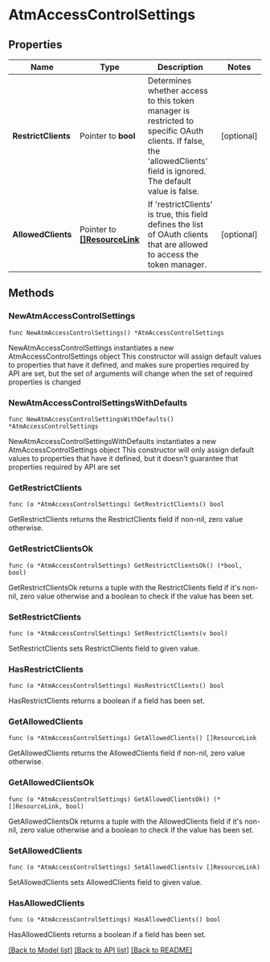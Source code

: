 # AtmAccessControlSettings

## Properties

Name | Type | Description | Notes
------------ | ------------- | ------------- | -------------
**RestrictClients** | Pointer to **bool** | Determines whether access to this token manager is restricted to specific OAuth clients. If false, the &#39;allowedClients&#39; field is ignored. The default value is false. | [optional] 
**AllowedClients** | Pointer to [**[]ResourceLink**](ResourceLink.md) | If &#39;restrictClients&#39; is true, this field defines the list of OAuth clients that are allowed to access the token manager. | [optional] 

## Methods

### NewAtmAccessControlSettings

`func NewAtmAccessControlSettings() *AtmAccessControlSettings`

NewAtmAccessControlSettings instantiates a new AtmAccessControlSettings object
This constructor will assign default values to properties that have it defined,
and makes sure properties required by API are set, but the set of arguments
will change when the set of required properties is changed

### NewAtmAccessControlSettingsWithDefaults

`func NewAtmAccessControlSettingsWithDefaults() *AtmAccessControlSettings`

NewAtmAccessControlSettingsWithDefaults instantiates a new AtmAccessControlSettings object
This constructor will only assign default values to properties that have it defined,
but it doesn't guarantee that properties required by API are set

### GetRestrictClients

`func (o *AtmAccessControlSettings) GetRestrictClients() bool`

GetRestrictClients returns the RestrictClients field if non-nil, zero value otherwise.

### GetRestrictClientsOk

`func (o *AtmAccessControlSettings) GetRestrictClientsOk() (*bool, bool)`

GetRestrictClientsOk returns a tuple with the RestrictClients field if it's non-nil, zero value otherwise
and a boolean to check if the value has been set.

### SetRestrictClients

`func (o *AtmAccessControlSettings) SetRestrictClients(v bool)`

SetRestrictClients sets RestrictClients field to given value.

### HasRestrictClients

`func (o *AtmAccessControlSettings) HasRestrictClients() bool`

HasRestrictClients returns a boolean if a field has been set.

### GetAllowedClients

`func (o *AtmAccessControlSettings) GetAllowedClients() []ResourceLink`

GetAllowedClients returns the AllowedClients field if non-nil, zero value otherwise.

### GetAllowedClientsOk

`func (o *AtmAccessControlSettings) GetAllowedClientsOk() (*[]ResourceLink, bool)`

GetAllowedClientsOk returns a tuple with the AllowedClients field if it's non-nil, zero value otherwise
and a boolean to check if the value has been set.

### SetAllowedClients

`func (o *AtmAccessControlSettings) SetAllowedClients(v []ResourceLink)`

SetAllowedClients sets AllowedClients field to given value.

### HasAllowedClients

`func (o *AtmAccessControlSettings) HasAllowedClients() bool`

HasAllowedClients returns a boolean if a field has been set.


[[Back to Model list]](../README.md#documentation-for-models) [[Back to API list]](../README.md#documentation-for-api-endpoints) [[Back to README]](../README.md)


